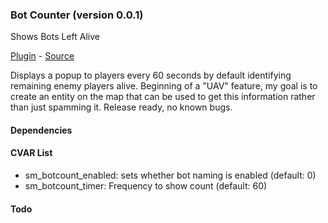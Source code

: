 ### Bot Counter (version 0.0.1)
Shows Bots Left Alive

[Plugin](plugins/botcount.smx?raw=true) - [Source](scripting/botcount.sp)

Displays a popup to players every 60 seconds by default identifying remaining enemy players alive. Beginning of a "UAV" feature, my goal is to create an entity on the map that can be used to get this information rather than just spamming it. Release ready, no known bugs.

#### Dependencies

#### CVAR List
 * sm_botcount_enabled: sets whether bot naming is enabled (default: 0)
 * sm_botcount_timer: Frequency to show count (default: 60)

#### Todo

